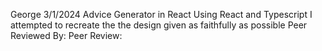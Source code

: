 George
3/1/2024
Advice Generator in React
Using React and Typescript I attempted to recreate the the design given as faithfully as possible
Peer Reviewed By: 
Peer Review: 
